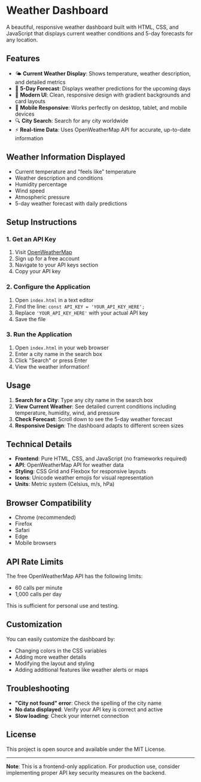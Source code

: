 # Weather Dashboard

A beautiful, responsive weather dashboard built with HTML, CSS, and JavaScript that displays current weather conditions and 5-day forecasts for any location.

## Features

- 🌤️ **Current Weather Display**: Shows temperature, weather description, and detailed metrics
- 📅 **5-Day Forecast**: Displays weather predictions for the upcoming days
- 🎨 **Modern UI**: Clean, responsive design with gradient backgrounds and card layouts
- 📱 **Mobile Responsive**: Works perfectly on desktop, tablet, and mobile devices
- 🔍 **City Search**: Search for any city worldwide
- ⚡ **Real-time Data**: Uses OpenWeatherMap API for accurate, up-to-date information

## Weather Information Displayed

- Current temperature and "feels like" temperature
- Weather description and conditions
- Humidity percentage
- Wind speed
- Atmospheric pressure
- 5-day weather forecast with daily predictions

## Setup Instructions

### 1. Get an API Key
1. Visit [OpenWeatherMap](https://openweathermap.org/)
2. Sign up for a free account
3. Navigate to your API keys section
4. Copy your API key

### 2. Configure the Application
1. Open `index.html` in a text editor
2. Find the line: `const API_KEY = 'YOUR_API_KEY_HERE';`
3. Replace `'YOUR_API_KEY_HERE'` with your actual API key
4. Save the file

### 3. Run the Application
1. Open `index.html` in your web browser
2. Enter a city name in the search box
3. Click "Search" or press Enter
4. View the weather information!

## Usage

1. **Search for a City**: Type any city name in the search box
2. **View Current Weather**: See detailed current conditions including temperature, humidity, wind, and pressure
3. **Check Forecast**: Scroll down to see the 5-day weather forecast
4. **Responsive Design**: The dashboard adapts to different screen sizes

## Technical Details

- **Frontend**: Pure HTML, CSS, and JavaScript (no frameworks required)
- **API**: OpenWeatherMap API for weather data
- **Styling**: CSS Grid and Flexbox for responsive layouts
- **Icons**: Unicode weather emojis for visual representation
- **Units**: Metric system (Celsius, m/s, hPa)

## Browser Compatibility

- Chrome (recommended)
- Firefox
- Safari
- Edge
- Mobile browsers

## API Rate Limits

The free OpenWeatherMap API has the following limits:
- 60 calls per minute
- 1,000 calls per day

This is sufficient for personal use and testing.

## Customization

You can easily customize the dashboard by:
- Changing colors in the CSS variables
- Adding more weather details
- Modifying the layout and styling
- Adding additional features like weather alerts or maps

## Troubleshooting

- **"City not found" error**: Check the spelling of the city name
- **No data displayed**: Verify your API key is correct and active
- **Slow loading**: Check your internet connection

## License

This project is open source and available under the MIT License.

---

**Note**: This is a frontend-only application. For production use, consider implementing proper API key security measures on the backend.
